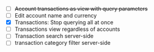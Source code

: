 - [ ] ~~Account transactions as view with query parameters~~
- [ ] Edit account name and currency
- [x] Transactions: Stop querying all at once
- [ ] Transactions view regardless of accounts
- [ ] Transaction search server-side
- [ ] transaction category filter server-side
